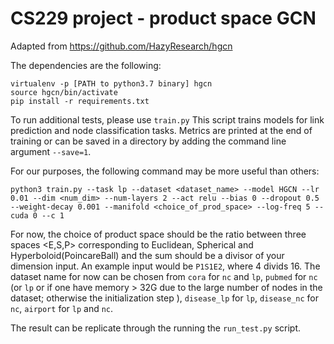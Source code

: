 CS229 project - product space GCN
==================================================

Adapted from https://github.com/HazyResearch/hgcn 

The dependencies are the following:

```
virtualenv -p [PATH to python3.7 binary] hgcn
source hgcn/bin/activate
pip install -r requirements.txt
```

To run additional tests, please use `train.py`
This script trains models for link prediction and node classification tasks. Metrics are printed at the end of training or can be saved in a directory by adding the command line argument `--save=1`.

For our purposes, the following command may be more useful than others:

```
python3 train.py --task lp --dataset <dataset_name> --model HGCN --lr 0.01 --dim <num_dim> --num-layers 2 --act relu --bias 0 --dropout 0.5 --weight-decay 0.001 --manifold <choice_of_prod_space> --log-freq 5 --cuda 0 --c 1
```

For now, the choice of product space should be the ratio between three spaces <E,S,P> corresponding to Euclidean, Spherical and Hyperboloid(PoincareBall) and the sum should be a divisor of your dimension input. An example input would be `P1S1E2`, where 4 divids 16.
The dataset name for now can be chosen from `cora` for `nc` and `lp`, `pubmed` for `nc` (or `lp` or if one have memory > 32G due to the large number of nodes in the dataset; otherwise the initialization step ), `disease_lp` for `lp`, `disease_nc` for `nc`, `airport` for `lp` and `nc`. 

The result can be replicate through the running the `run_test.py` script.

